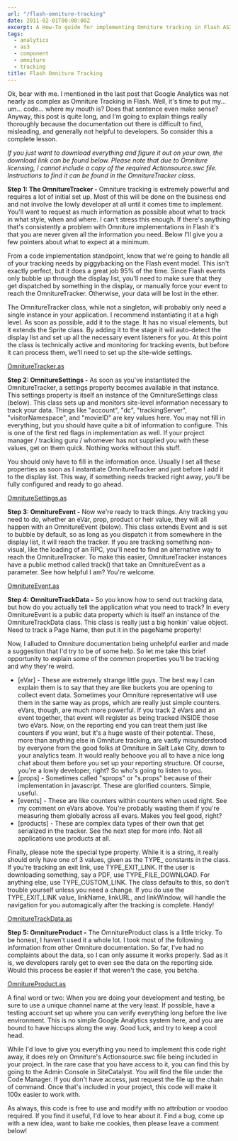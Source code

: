 ```yaml
---
url: "/flash-omniture-tracking"
date: 2011-02-01T00:00:00Z
excerpt: A How-To guide for implementing Omniture tracking in Flash AS3.
tags:
  - analytics
  - as3
  - component
  - omniture
  - tracking
title: Flash Omniture Tracking
---
```


Ok, bear with me. I mentioned in the last post that Google Analytics
was not nearly as complex as Omniture Tracking in Flash. Well, it's time
to put my... um... code... where my mouth is? Does that sentence even
make sense? Anyway, this post is quite long, and I'm going to explain
things really thoroughly because the documentation out there is
difficult to find, misleading, and generally not helpful to developers.
So consider this a complete lesson.

*If you just want to download
everything and figure it out on your own, the download link can be found
below. Please note that due to Omniture licensing, I cannot include a
copy of the required Actionsource.swc file. Instructions to find it can
be found in the OmnitureTracker class.*

**Step 1: The OmnitureTracker -**
Omniture tracking is extremely powerful and requires a lot of initial
set up. Most of this will be done on the business end and not involve
the lowly developer at all until it comes time to implement. You'll want
to request as much information as possible about what to track in what
style, when and where. I can't stress this enough. If there's anything
that's consistently a problem with Omniture implementations in Flash
it's that you are never given all the information you need. Below I'll
give you a few pointers about what to expect at a minimum.

From a code implementation standpoint, know that we're going to handle
all of your tracking needs by piggybacking on the Flash event model.
This isn't exactly perfect, but it does a great job 95% of the time.
Since Flash events only bubble up through the display list, you'll need
to make sure that they get dispatched by something in the display, or
manually force your event to reach the OmnitureTracker. Otherwise, your
data will be lost in the ether.

The OmnitureTracker class, while not a singleton, will probably only
need a single instance in your application. I recommend instantiating it
at a high level. As soon as possible, add it to the stage. It has no
visual elements, but it extends the Sprite class. By adding it to the
stage it will auto-detect the display list and set up all the necessary
event listeners for you. At this point the class is technically active
and monitoring for tracking events, but before it can process them,
we'll need to set up the site-wide settings.

[OmnitureTracker.as](https://github.com/jamestomasino/tomasino/blob/master/org/tomasino/tracking/omniture/OmnitureTracker.as)

**Step 2: OmnitureSettings -**
As soon as you've instantiated the OmnitureTracker, a settings property
becomes available in that instance. This settings property is itself an
instance of the OmnitureSettings class (below). This class sets up and
monitors site-level information necessary to track your data. Things
like "account", "dc", "trackingServer", "visitorNamespace", and
"movieID" are key values here. You may not fill in everything, but you
should have quite a bit of information to configure. This is one of the
first red flags in implementation as well. If your project manager /
tracking guru / whomever has not supplied you with these values, get on
them quick. Nothing works without this stuff.

You should only have to fill in the information once. Usually I set all
these properties as soon as I instantiate OmnitureTracker and just
before I add it to the display list. This way, if something needs
tracked right away, you'll be fully configured and ready to go ahead.

[OmnitureSettings.as](https://github.com/jamestomasino/tomasino/blob/master/org/tomasino/tracking/omniture/OmnitureSettings.as)

**Step 3: OmnitureEvent -**
Now we're ready to track things. Any tracking you need to do, whether
an eVar, prop, product or heir value, they will all happen with an
OmnitureEvent (below). This class extends Event and is set to bubble by
default, so as long as you dispatch it from somewhere in the display
list, it will reach the tracker. If you are tracking something
non-visual, like the loading of an RPC, you'll need to find an
alternative way to reach the OmnitureTracker. To make this easier,
OmnitureTracker instances have a public method called track() that take
an OmnitureEvent as a parameter. See how helpful I am? You're welcome.

[OmnitureEvent.as](https://github.com/jamestomasino/tomasino/blob/master/org/tomasino/tracking/omniture/OmnitureEvent.as)

**Step 4: OmnitureTrackData -**
So you know how to send out tracking data, but how do you actually tell
the application what you need to track? In every OmnitureEvent is a
public data property which is itself an instance of the
OmnitureTrackData class. This class is really just a big honkin' value
object. Need to track a Page Name, then put it in the pageName property!

Now, I alluded to Omniture documentation being unhelpful earlier and
made a suggestion that I'd try to be of some help. So let me take this
brief opportunity to explain some of the common properties you'll be
tracking and why they're weird.

-   [eVar] - These are extremely strange little guys. The best way I can
    explain them is to say that they are like buckets you are opening to
    collect event data. Sometimes your Omniture representative will use
    them in the same way as props, which are really just simple
    counters. eVars, though, are much more powerful. If you track 2
    eVars and an event together, that event will register as being
    tracked INSIDE those two eVars. Now, on the reporting end you can
    treat them just like counters if you want, but it's a huge waste of
    their potential. These, more than anything else in Omniture
    tracking, are vastly misunderstood by everyone from the good folks
    at Omniture in Salt Lake City, down to your analytics team. It would
    really behoove you all to have a nice long chat about them before
    you set up your reporting structure. Of course, you're a lowly
    developer, right? So who's going to listen to you.
-   [props] - Sometimes called "sprops" or "s.props" because of their
    implementation in javascript. These are glorified counters. Simple,
    useful.
-   [events] - These are like counters within counters when used right.
    See my comment on eVars above. You're probably wasting them if
    you're measuring them globally across all evars. Makes you feel
    good, right?
-   [products] - These are complex data types of their own that get
    serialized in the tracker. See the next step for more info. Not all
    applications use products at all.

Finally, please note the special type property. While it is a string, it
really should only have one of 3 values, given as the TYPE_ constants
in the class. If you're tracking an exit link, use TYPE_EXIT_LINK. If
the user is downloading something, say a PDF, use TYPE_FILE_DOWNLOAD.
For anything else, use TYPE_CUSTOM_LINK. The class defaults to this,
so don't trouble yourself unless you need a change. If you do use the
TYPE_EXIT_LINK value, linkName, linkURL, and linkWindow, will handle
the navigation for you automagically after the tracking is complete.
Handy!

[OmnitureTrackData.as](https://github.com/jamestomasino/tomasino/blob/master/org/tomasino/tracking/omniture/OmnitureTrackData.as)

**Step 5: OmnitureProduct -**
The OmnitureProduct class is a little tricky. To be honest, I haven't
used it a whole lot. I took most of the following information from other
Omniture documentation. So far, I've had no complaints about the data,
so I can only assume it works properly. Sad as it is, we developers
rarely get to even see the data on the reporting side. Would this
process be easier if that weren't the case, you betcha.

[OmnitureProduct.as](https://github.com/jamestomasino/tomasino/blob/master/org/tomasino/tracking/omniture/OmnitureProduct.as)

A final word or two: When you are doing your development and testing, be
sure to use a unique channel name at the very least. If possible, have a
testing account set up where you can verify everything long before the
live environment. This is no simple Google Analytics system here, and
you are bound to have hiccups along the way. Good luck, and try to keep
a cool head.

While I'd love to give you everything you need to implement this code
right away, it does rely on Omniture's Actionsource.swc file being
included in your project. In the rare case that you have access to it,
you can find this by going to the Admin Console in SiteCatalyst. You
will find the file under the Code Manager. If you don't have access,
just request the file up the chain of command. Once that's included in
your project, this code will make it 100x easier to work with.

As always, this code is free to use and modify with no attribution or
voodoo required. If you find it useful, I'd love to hear about it. Find
a bug, come up with a new idea, want to bake me cookies, then please
leave a comment below!
